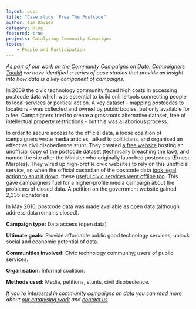 ```yaml
---
layout: post
title: "Case study: Free The Postcode"
author: Tim Davies 
category: blog
featured: true
projects: Catalysing Community Campaigns
topics:
    - People and Participation
---
```

_As part of our work on the [Community Campaigns on Data: Campaigners Toolkit](https://docs.google.com/document/d/1nnBDI-BIgG4B3WEYKSog2-yJEXpw7OIglBHXDap-q1g/edit?tab=t.0#heading=h.jgmduqp1336) we have identified a series of case studies that provide an insight into how data is a key component of campaigns._

<!--more-->

In 2009 the civic technology community faced high costs in accessing postcode data which was essential to build online tools connecting people to local services or political action. A key dataset - mapping postcodes to locations - was collected and owned by public bodies, but only available for a fee. Campaigners tried to create a grassroots alternative dataset, free of intellectual property restrictions - but this was a laborious process.

In order to secure access to the official data, a loose coalition of campaigners wrote media articles, talked to politicians, and organised an effective civil disobedience stunt. They created [a free website](http://www.freethepostcode.org/) hosting an unofficial copy of the postcode dataset (technically breaching the law), and named the site after the Minister who originally launched postcodes (Ernest Marples). They wired up high-profile civic websites to rely on this unofficial service, so when the official custodian of the postcode data [took legal action to shut it down](https://blog.okfn.org/2009/10/05/ernest-marples-uk-postcode-site-has-been-taken-down/), these [useful civic services went offline too](https://www.markpack.org.uk/5125/postcode-campaign-gears-up-to-save-popular-web-services/). This gave campaigners fuel for a higher-profile media campaign about the problems of closed data. A petition on the government website gained 2,335 signatories. 

In May 2010, postcode data was made available as open data (although address data remains closed). 

**Campaign type:** Data access (open data)

**Ultimate goals:** Provide affordable public good technology services; unlock social and economic potential of data.

**Communities involved:** Civic technology community; users of public services.

**Organisation:** Informal coalition.

**Methods used:** Media, petitions, stunts, civil disobedience.

_If you're interested in community campaigns on data you can read more about [our catalysing work](https://connectedbydata.org/projects/2023-catalysing-communities) and [contact us](mailto:tim@connectedbydata.org)_